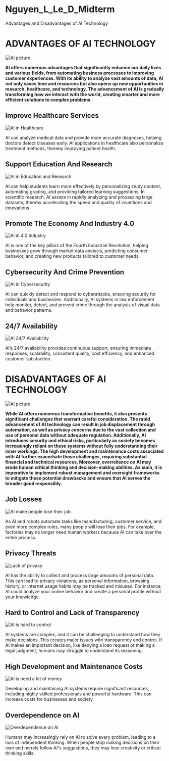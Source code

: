 # Nguyen_L_Le_D_Midterm

Advantages and Disadvantages of AI Technology

# ADVANTAGES OF AI TECHNOLOGY

![AI picture](images/_7a8ed455-09ae-46d1-9335-63b78e366e04.jpg)

**AI offers numerous advantages that significantly enhance our daily lives and various fields, from automating business processes to improving customer experiences. With its ability to analyze vast amounts of data, AI not only saves time and resources but also opens up new opportunities in research, healthcare, and technology. The advancement of AI is gradually transforming how we interact with the world, creating smarter and more efficient solutions to complex problems.**

## Improve Healthcare Services

![AI in Healthcare](images/AI%20in%20healthcare.jpg)

AI can analyze medical data and provide more accurate diagnoses, helping doctors detect diseases early. AI applications in healthcare also personalize treatment methods, thereby improving patient health.

## Support Education And Research

![AI in Education and Research](images/AI%20in%20education.png)

AI can help students learn more effectively by personalizing study content, automating grading, and providing tailored learning suggestions. In scientific research, AI assists in rapidly analyzing and processing large datasets, thereby accelerating the speed and quality of inventions and innovations.

## Promote The Economy And Industry 4.0

![AI in 4.0 Industry](images/z5938350829327_772e5ae427a14029790183fc89f7ce87.jpg)

AI is one of the key pillars of the Fourth Industrial Revolution, helping businesses grow through market data analysis, predicting consumer behavior, and creating new products tailored to customer needs.

## Cybersecurity And Crime Prevention

![AI in Cybersecurity](images/z5938350736171_5020fc63f6d3575f72cd51ce9ae39b6c.jpg)

AI can quickly detect and respond to cyberattacks, ensuring security for individuals and businesses. Additionally, AI systems in law enforcement help monitor, detect, and prevent crime through the analysis of visual data and behavior patterns.

## 24/7 Availability

![AI 24/7 Availability](images/b98588ae-d6fe-4963-8e9c-5510575ebceb.jpg)

AI’s 24/7 availability provides continuous support, ensuring immediate responses, scalability, consistent quality, cost efficiency, and enhanced customer satisfaction.

# DISADVANTAGES OF AI TECHNOLOGY

![AI picture](images/The%20disadvantages%20of%20AI.webp)

**While AI offers numerous transformative benefits, it also presents significant challenges that warrant careful consideration. The rapid advancement of AI technology can result in job displacement through automation, as well as privacy concerns due to the vast collection and use of personal data without adequate regulation. Additionally, AI introduces security and ethical risks, particularly as society becomes increasingly reliant on these systems without fully understanding their inner workings. The high development and maintenance costs associated with AI further exacerbate these challenges, requiring substantial financial and technical resources. Moreover, overreliance on AI may erode human critical thinking and decision-making abilities. As such, it is imperative to implement robust management and oversight frameworks to mitigate these potential drawbacks and ensure that AI serves the broader good responsibly.**

## Job Losses

![AI make people lose their  job](images/AI%20looses%20job.jpg)

As AI and robots automate tasks like manufacturing, customer service, and even more complex roles, many people will lose their jobs. For example, factories may no longer need human workers because AI can take over the entire process.

## Privacy Threats

![Lack of privacy](images/Lack%20of%20privacy.webp)

AI has the ability to collect and process large amounts of personal data. This can lead to privacy violations, as personal information, browsing history, or internet usage habits may be tracked and misused. For instance, AI could analyze your online behavior and create a personal profile without your knowledge.

## Hard to Control and Lack of Transparency

![AI is hard to control](images/hard%20to%20Control.webp)

AI systems are complex, and it can be challenging to understand how they make decisions. This creates major issues with transparency and control. If AI makes an important decision, like denying a loan request or making a legal judgment, humans may struggle to understand its reasoning.

## High Development and Maintenance Costs

![AI is need a lot of money](images/Lost%20a%20lot%20of%20money.webp)

Developing and maintaining AI systems require significant resources, including highly skilled professionals and powerful hardware. This can increase costs for businesses and society.

## Overdependence on AI

![Overdependence on AI](images/Overdepend%20on%20AI.webp)

Humans may increasingly rely on AI to solve every problem, leading to a loss of independent thinking. When people stop making decisions on their own and merely follow AI's suggestions, they may lose creativity or critical thinking skills.
